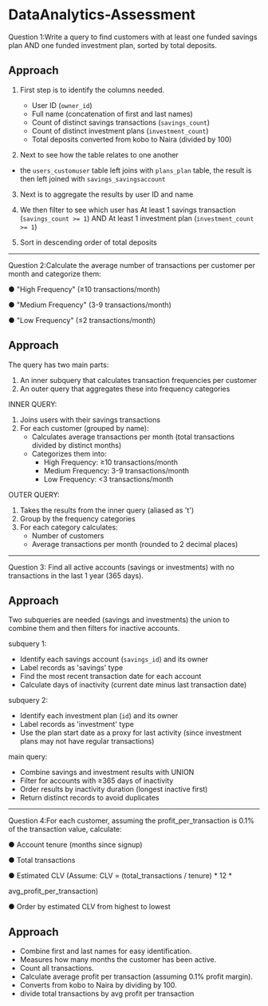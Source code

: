 # DataAnalytics-Assessment
Question 1:Write a query to find customers with at least one funded savings plan AND one funded investment plan, sorted by total deposits.


## Approach
1. First step is to identify the columns needed.
   - User ID (`owner_id`)
   - Full name (concatenation of first and last names)
   - Count of distinct savings transactions (`savings_count`)
   - Count of distinct investment plans (`investment_count`)
   - Total deposits converted from kobo to Naira (divided by 100)

2. Next to see how the table relates to one another

  - the `users_customuser` table left joins with `plans_plan` table, the result is then left joined with `savings_savingsaccount`

3. Next is to aggregate the results by user ID and name

4.  We then filter to see which user has At least 1 savings transaction (`savings_count >= 1`) AND At least 1 investment plan (`investment_count >= 1`)

5. Sort in descending order of total deposits

___________________________________________
 Question 2:Calculate the average number of transactions per customer per month and
 categorize them:

● "High Frequency" (≥10 transactions/month)

● "Medium Frequency" (3-9 transactions/month)

● "Low Frequency" (≤2 transactions/month)

## Approach
The query has two main parts:
1. An inner subquery that calculates transaction frequencies per customer
2. An outer query that aggregates these into frequency categories

INNER QUERY:
1. Joins users with their savings transactions
2. For each customer (grouped by name):
   - Calculates average transactions per month (total transactions divided by distinct months)
   - Categorizes them into:
     - High Frequency: ≥10 transactions/month
     - Medium Frequency: 3-9 transactions/month
     - Low Frequency: <3 transactions/month

OUTER QUERY:
1. Takes the results from the inner query (aliased as 't')
2. Group by the frequency categories
3. For each category calculates:
   - Number of customers
   - Average transactions per month (rounded to 2 decimal places)
  

_________________________________________

Question 3: Find all active accounts (savings or investments) with no transactions in the last 1 year (365 days).

## Approach

Two subqueries are needed (savings and investments) the  union to combine them and then filters for inactive accounts.

subquery 1:
 - Identify each savings account (`savings_id`) and its owner
- Label records as 'savings' type
- Find the most recent transaction date for each account
- Calculate days of inactivity (current date minus last transaction date)

subquery 2:
- Identify each investment plan (`id`) and its owner
- Label records as 'investment' type
- Use the plan start date as a proxy for last activity (since investment plans may not have regular transactions)

main query:
- Combine savings and investment results with UNION
- Filter for accounts with ≥365 days of inactivity
- Order results by inactivity duration (longest inactive first)
- Return distinct records to avoid duplicates
_______________________________________
 Question 4:For each customer, assuming the profit_per_transaction is 0.1% of the transaction value, calculate:

● Account tenure (months since signup)

● Total transactions

● Estimated CLV (Assume: CLV = (total_transactions / tenure) * 12 *

avg_profit_per_transaction)

● Order by estimated CLV from highest to lowest

## Approach
- Combine first and last names for easy identification.
- Measures how many months the customer has been active.
- Count all transactions.
- Calculate average profit per transaction (assuming 0.1% profit margin).
- Converts from kobo to Naira by dividing by 100.
- divide total transactions by avg profit per transaction

